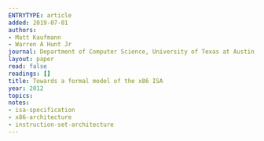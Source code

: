 ```yaml
---
ENTRYTYPE: article
added: 2019-07-01
authors:
- Matt Kaufmann
- Warren A Hunt Jr
journal: Department of Computer Science, University of Texas at Austin, Tech. Rep. TR-12-07
layout: paper
read: false
readings: []
title: Towards a formal model of the x86 ISA
year: 2012
topics:
notes:
- isa-specification
- x86-architecture
- instruction-set-architecture
---
```

